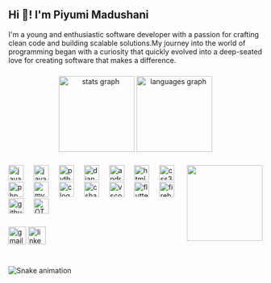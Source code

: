 <h2 align="left">Hi 👋! I'm Piyumi Madushani </h2>  <p>I'm a young and enthusiastic software developer with a passion for crafting clean code and building scalable solutions.My journey into the world of programming began with a curiosity that quickly evolved into a deep-seated love for creating software that makes a difference.</p>

###

<div align="center">
  <img src="https://github-readme-stats.vercel.app/api?username=maurodesouza&hide_title=false&hide_rank=false&show_icons=true&include_all_commits=true&count_private=true&disable_animations=false&theme=dracula&locale=en&hide_border=false" height="150" alt="stats graph"  />
  <img src="https://github-readme-stats.vercel.app/api/top-langs?username=maurodesouza&locale=en&hide_title=false&layout=compact&card_width=320&langs_count=5&theme=dracula&hide_border=false" height="150" alt="languages graph"  />
</div>

###

<img align="right" height="150" src=https://i.pinimg.com/originals/dc/0b/56/dc0b5636be77185d32b9ce38f40fac2a.gif />

###

<div align="left">
  <img src="https://cdn.jsdelivr.net/gh/devicons/devicon@latest/icons/java/java-original-wordmark.svg" height= "30" alt="java logo"  />
  <img width="12" />
  
  <img src="https://cdn.jsdelivr.net/gh/devicons/devicon/icons/javascript/javascript-original.svg" height="30" alt="javascript logo"  />
  <img width="12" />

  <img src="https://cdn.jsdelivr.net/gh/devicons/devicon@latest/icons/python/python-original-wordmark.svg" height="30" alt="python logo"  />
  <img width="12" />

  <img src="https://cdn.jsdelivr.net/gh/devicons/devicon@latest/icons/django/django-plain-wordmark.svg" height= "30" alt="django logo"  />
  <img width="12" />
    
  <img src="https://cdn.jsdelivr.net/gh/devicons/devicon@latest/icons/android/android-plain.svg"  height="30" alt="android logo"  />
  <img width="12" />
                
  <img src="https://cdn.jsdelivr.net/gh/devicons/devicon@latest/icons/html5/html5-plain-wordmark.svg" height="30" alt="html5 logo"  />
  <img width="12" />
  
  <img src="https://cdn.jsdelivr.net/gh/devicons/devicon@latest/icons/css3/css3-plain-wordmark.svg" height="30" alt="css3 logo"  />
  <img width="12" />
  
  <img src="https://cdn.jsdelivr.net/gh/devicons/devicon@latest/icons/php/php-original.svg" height="30" alt="php logo"  />
  <img width="12" />
           
  <img src="https://cdn.jsdelivr.net/gh/devicons/devicon@latest/icons/mysql/mysql-original-wordmark.svg" height="30" alt="mysql logo"  />
  <img width="12" />
          
  <img src="https://cdn.jsdelivr.net/gh/devicons/devicon@latest/icons/c/c-plain.svg" height="30" alt="c logo"  />
  <img width="12" />
          
  <img src="https://cdn.jsdelivr.net/gh/devicons/devicon@latest/icons/csharp/csharp-plain.svg" height="30" alt="csharp logo"  />
  <img width="12" />

   <img src="https://cdn.jsdelivr.net/gh/devicons/devicon@latest/icons/vscode/vscode-original-wordmark.svg" height= "30" alt="vscode logo"  />
   <img width="12" />
  
  <img src="https://cdn.jsdelivr.net/gh/devicons/devicon@latest/icons/flutter/flutter-original.svg" height= "30" alt="flutter logo"  />
  <img width="12" />
          
 
  <img src="https://cdn.jsdelivr.net/gh/devicons/devicon@latest/icons/firebase/firebase-original-wordmark.svg"  height= "30" alt="firebase logo"  />
  <img width="12" />
<img src="https://cdn.jsdelivr.net/gh/devicons/devicon@latest/icons/githubcodespaces/githubcodespaces-original.svg" height= "30" alt="githubcodespace logo"  />
  <img width="12" />
  

 <img src="https://cdn.jsdelivr.net/gh/devicons/devicon@latest/icons/qt/qt-original.svg" height= "30" alt="QT logo"  />
<img width="12" />

                                                                 
</div>

###

<div align="left">
 
  <img src="https://img.shields.io/static/v1?message=Gmail&logo=gmail&label=&color=D14836&logoColor=white&labelColor=&style=for-the-badge" height="35" alt="gmail logo"  />
  <img src="https://img.shields.io/static/v1?message=LinkedIn&logo=linkedin&label=&color=0077B5&logoColor=white&labelColor=&style=for-the-badge" height="35" alt="linkedin logo"  />
</div>

###

<br clear="both">

<img src="https://raw.githubusercontent.com/maurodesouza/maurodesouza/output/snake.svg" alt="Snake animation" />

###


